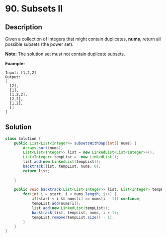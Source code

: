 # 90. Subsets II

## Description
Given a collection of integers that might contain duplicates, **nums**, return all possible subsets (the power set).

**Note:** The solution set must not contain duplicate subsets.

**Example:**

```
Input: [1,2,2]
Output:
[
  [2],
  [1],
  [1,2,2],
  [2,2],
  [1,2],
  []
]
```

## Solution

```java
class Solution {
    public List<List<Integer>> subsetsWithDup(int[] nums) {
        Arrays.sort(nums);
        List<List<Integer>> list = new LinkedList<List<Integer>>();
        List<Integer> tempList =  new LinkedList();
        list.add(new LinkedList(tempList));
        backtrack(list, tempList, nums, 0);
        return list;
        
    }
    
    public void backtrack(List<List<Integer>> list, List<Integer> tempList, int[] nums, int start) {
        for(int i = start; i < nums.length; i++) {
            if(start < i && nums[i] == nums[i - 1]) continue;
            tempList.add(nums[i]);
            list.add(new LinkedList(tempList));
            backtrack(list, tempList, nums, i + 1);
            tempList.remove(tempList.size() - 1);
        }
    }
}
```

